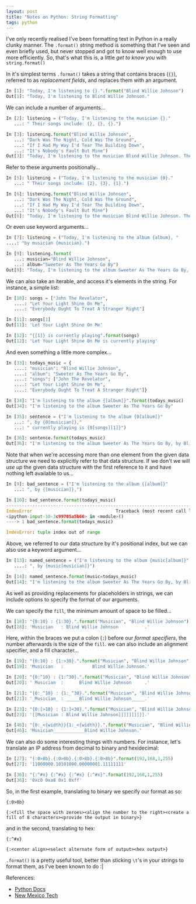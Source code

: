 ```yaml
---
layout: post
title: "Notes on Python: String Formatting"
tags: python
---
```


I've only recently realised I've been formatting text in Python in a really clunky manner.  The `.format()` string method is something that I've seen and even briefly used, but never stopped and got to know well enough to use more efficiently.
So, that's what this is, a little *get to know you* with `string.format()`

<!--more-->

In it's simplest terms `.format()` takes a string that contains braces (`{}`), referred to as *replacement fields*, and replaces them with an argument.

```python
In [1]: "Today, I'm listening to {}.".format("Blind Willie Johnson")
Out[1]: "Today, I'm listening to Blind Willie Johnson."
```

We can include a number of arguments...

```python
In [2]: listening = ("Today, I'm listening to the musician {}."
   ...: " Their songs include: {}, {}, {}.")

In [3]: listening.format("Blind Willie Johnson",
   ...: "Dark Was The Night, Cold Was The Ground",
   ...: "If I Had My Way I'd Tear The Building Down",
   ...: "It's Nobody's Fault But Mine")
Out[3]: "Today, I'm listening to the musician Blind Willie Johnson. Their songs include: Dark Was The Night, Cold Was The Ground, If I Had My Way I'd Tear The Building Down, It's Nobody's Fault But Mine."
```

Refer to these arguments positionally...

```python
In [5]: listening = ("Today, I'm listening to the musician {0}."
   ...: " Their songs include: {2}, {3}, {1}.")

In [6]: listening.format("Blind Willie Johnson",
   ...: "Dark Was The Night, Cold Was The Ground",
   ...: "If I Had My Way I'd Tear The Building Down",
   ...: "It's Nobody's Fault But Mine")
Out[6]: "Today, I'm listening to the musician Blind Willie Johnson. Their songs include: If I Had My Way I'd Tear The Building Down, It's Nobody's Fault But Mine, Dark Was The Night, Cold Was The Ground."
```

Or even use keyword arguments...

```python
In [7]: listening = ("Today, I'm listening to the album {album}, "
....: "by musician {musician}.")

In [9]: listening.format(
   ...: musician="Blind Willie Johnson",
   ...: album="Sweeter As The Years Go By")
Out[9]: "Today, I'm listening to the album Sweeter As The Years Go By, by musician Blind Willie Johnson."
```

We can also take an iterable, and access it's elements in the string.
For instance, a simple list:

```python
In [10]: songs = ["John The Revelator",
   ....: "Let Your Light Shine On Me",
   ....: "Everybody Ought To Treat A Stranger Right"]

In [11]: songs[1]
Out[11]: 'Let Your Light Shine On Me'

In [12]: "{[1]} is currently playing".format(songs)
Out[12]: 'Let Your Light Shine On Me is currently playing'
```

And even something a little more complex...

```python
In [33]: todays_music = {
   ....: "musician": "Blind Willie Johnson",
   ....: "album": "Sweeter As The Years Go By",
   ....: "songs": ["John The Revelator",
   ....: "Let Your Light Shine On Me",
   ....: "Everybody Ought To Treat A Stranger Right"]}

In [34]: "I'm listening to the album {[album]}".format(todays_music)
Out[34]: "I'm listening to the album Sweeter As The Years Go By"

In [35]: sentence = ("I'm listening to the album {0[album]}"
   ...: ", by {0[musician]},"
   ...: " currently playing is {0[songs][1]}")

In [36]: sentence.format(todays_music)
Out[36]: "I'm listening to the album Sweeter As The Years Go By, by Blind Willie Johnson, currently playing is Let Your Light Shine On Me"
```

Note that when we're accessing more than one element from the given data structure we need to explicitly refer to that data structure. If we don't we will *use up* the given data structure with the first reference to it and have nothing left available to us...

```python
In [9]: bad_sentence = ("I'm listening to the album {[album]}"
   ...: ", by {[musician]},")

In [10]: bad_sentence.format(todays_music)
---------------------------------------------------------------------------
IndexError                                Traceback (most recent call last)
<ipython-input-10-3c99705a5b66> in <module>()
----> 1 bad_sentence.format(todays_music)

IndexError: tuple index out of range
```

Above, we referred to our data structure by it's positional index, but we can also use a keyword argument...

```python
In [13]: named_sentence = ("I'm listening to the album {music[album]}"
   ....: ", by {music[musician]}")

In [14]: named_sentence.format(music=todays_music)
Out[14]: "I'm listening to the album Sweeter As The Years Go By, by Blind Willie Johnson"
```

As well as providing replacements for placeholders in strings, we can include options to specify the format of our arguments.

We can specify the `fill`, the minimum amount of space to be filled...

```python
In [18]: "{0:10} : {1:30}.".format("Musician", "Blind Willie Johnson")
Out[18]: 'Musician   : Blind Willie Johnson          .'
```

Here, within the braces we put a colon (`:`) before our *format specifiers*, the number afterwards is the size of the `fill`.
we can also include an alignment specifier, and a fill character...

```python
In [19]: "{0:10} : {1:>30}.".format("Musician", "Blind Willie Johnson")
Out[19]: 'Musician   :           Blind Willie Johnson.'

In [20]: "{0:^10} : {1:^30}.".format("Musician", "Blind Willie Johnson")
Out[20]: ' Musician  :      Blind Willie Johnson     .'

In [21]: "{0:_^10} : {1:_^30}.".format("Musician", "Blind Willie Johnson")
Out[21]: '_Musician_ : _____Blind Willie Johnson_____.'

In [23]: "{0:[>10} : {1:]<30}.".format("Musician", "Blind Willie Johnson")
Out[23]: '[[Musician : Blind Willie Johnson]]]]]]]]]].'

In [46]: "{0:_<{width}}{1:_<{width}}.".format("Musician", "Blind Willie Johnson", width=len("Blind Willie Johnson"))
Out[46]: 'Musician____________Blind Willie Johnson.'
```

We can also do some interesting things with numbers.
For instance, let's translate an IP address from decimal to binary and hexidecimal:

```python
In [27]: "{:0>8b}.{:0>8b}.{:0>8b}.{:0>8b}".format(192,168,1,255)
Out[27]: '11000000.10101000.00000001.11111111'

In [36]: "{:^#x} {:^#x} {:^#x} {:^#x}".format(192,168,1,255)
Out[36]: '0xc0 0xa8 0x1 0xff'
```

So, in the first example, translating to binary we specify our format as so:

`{:0>8b}`

`{:<fill the space with zeroes><align the number to the right><create a fill of 8 characters><provide the output in binary>}`

and in the second, translating to hex:

`{:^#x}`

`{:<center align><select alternate form of output><hex output>}`

`.format()` is a pretty useful tool, better than sticking `\t`'s in your strings to format them, as I've been known to do :|

References:

- [Python Docs](https://docs.python.org/2/library/string.html#format-specification-mini-language)
- [New Mexico Tech](http://infohost.nmt.edu/tcc/help/pubs/python/web/new-str-format.html)
